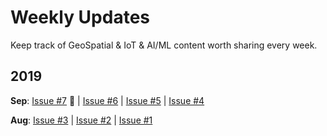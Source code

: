 # Weekly Updates

Keep track of GeoSpatial & IoT & AI/ML content worth sharing every week.

## 2019

**Sep**: [Issue #7](docs/issue-7.md) :rocket: | [Issue #6](docs/issue-6.md) | [Issue #5](docs/issue-5.md) | [Issue #4](docs/issue-4.md)

**Aug**: [Issue #3](docs/issue-3.md) | [Issue #2](docs/issue-2.md) | [Issue #1](docs/issue-1.md)

